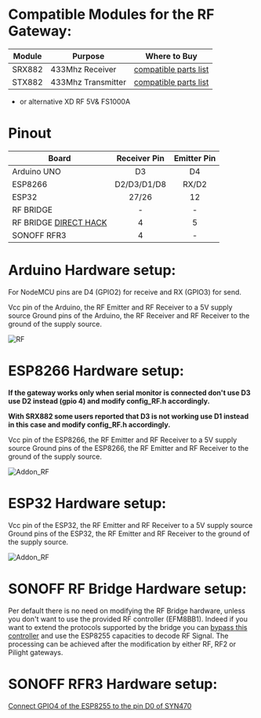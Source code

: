 # Compatible Modules for the RF Gateway:

|Module|Purpose|Where to Buy|
|-|-|-|
|SRX882|433Mhz Receiver|[compatible parts list](https://docs.google.com/spreadsheets/d/1_5fQjAixzRtepkykmL-3uN3G5bLfQ0zMajM9OBZ1bx0/edit#gid=1323184277)|
|STX882|433Mhz Transmitter|[compatible parts list](https://docs.google.com/spreadsheets/d/1_5fQjAixzRtepkykmL-3uN3G5bLfQ0zMajM9OBZ1bx0/edit#gid=1323184277)|
* or alternative XD RF 5V& FS1000A 

# Pinout
|Board| Receiver Pin| Emitter Pin|
|-|:-:|:-:|
|Arduino UNO|D3|D4|
|ESP8266|D2/D3/D1/D8|RX/D2|
|ESP32|27/26|12|
|RF BRIDGE|-|-|
|RF BRIDGE [DIRECT HACK](https://github.com/xoseperez/espurna/wiki/Hardware-Itead-Sonoff-RF-Bridge---Direct-Hack)|4|5|
|SONOFF RFR3|4|-|

# Arduino Hardware setup:
For NodeMCU pins are D4 (GPIO2) for receive and RX (GPIO3) for send.

Vcc pin of the Arduino, the RF Emitter and RF Receiver to a 5V supply source
Ground pins of the Arduino, the RF Receiver and RF Receiver to the ground of the supply source.

![RF](https://github.com/1technophile/OpenMQTTGateway/blob/master/img/OpenMQTTgateway_Arduino_Addon_RF.png)

# ESP8266 Hardware setup:

**If the gateway works only when serial monitor is connected don't use D3 use D2 instead (gpio 4) and modify config_RF.h accordingly.**

**With SRX882 some users reported that D3 is not working use D1 instead in this case and modify config_RF.h accordingly.**

Vcc pin of the ESP8266, the RF Emitter and RF Receiver to a 5V supply source
Ground pins of the ESP8266, the RF Emitter and RF Receiver to the ground of the supply source.

![Addon_RF](https://github.com/1technophile/OpenMQTTGateway/blob/master/img/OpenMQTTgateway_ESP8266_Addon_RF.png)

# ESP32 Hardware setup:

Vcc pin of the ESP32, the RF Emitter and RF Receiver to a 5V supply source
Ground pins of the ESP32, the RF Emitter and RF Receiver to the ground of the supply source.

![Addon_RF](https://github.com/1technophile/OpenMQTTGateway/blob/master/img/OpenMQTTgateway_ESP32_Addon_RF.png)

# SONOFF RF Bridge Hardware setup:
Per default there is no need on modifying the RF Bridge hardware, unless you don't want to use the provided RF controller (EFM8BB1). Indeed if you want to extend the protocols supported by the bridge you can [bypass this controller](https://github.com/xoseperez/espurna/wiki/Hardware-Itead-Sonoff-RF-Bridge---Direct-Hack) and use the ESP8255 capacities to decode RF Signal.
The processing can be achieved after the modification by either RF, RF2 or Pilight gateways.

# SONOFF RFR3 Hardware setup:
[Connect GPIO4 of the ESP8255 to the pin D0 of SYN470](https://1technophile.blogspot.com/2019/08/new-sonoff-rfr3-as-433tomqtt-gateway.html)
